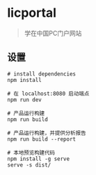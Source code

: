 # licportal

> 学在中国PC门户网站

## 设置

``` 在命令行
# install dependencies
npm install

# 在 localhost:8080 启动端点
npm run dev

# 产品运行构建
npm run build

# 产品运行构建，并提供分析报告
npm run build --report

# 本地预览构建代码
npm install -g serve
serve -s dist/

```

